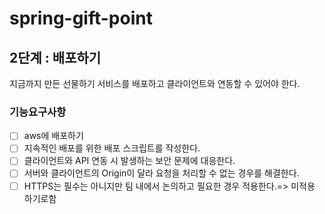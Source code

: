 # spring-gift-point

## 2단계 : 배포하기
지금까지 만든 선물하기 서비스를 배포하고 클라이언트와 연동할 수 있어야 한다.
### 기능요구사항 
- [ ] aws에 배포하기 
- [ ] 지속적인 배포를 위한 배포 스크립트를 작성한다. 
- [ ] 클라이언트와 API 연동 시 발생하는 보안 문제에 대응한다. 
- [ ] 서버와 클라이언트의 Origin이 달라 요청을 처리할 수 없는 경우를 해결한다. 
- [ ] HTTPS는 필수는 아니지만 팀 내에서 논의하고 필요한 경우 적용한다.=> 미적용 하기로함 
